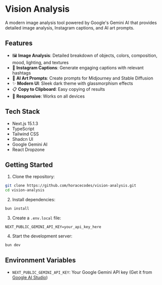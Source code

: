 # Vision Analysis

A modern image analysis tool powered by Google's Gemini AI that provides detailed image analysis, Instagram captions, and AI art prompts.

## Features

- 🖼️ **Image Analysis**: Detailed breakdown of objects, colors, composition, mood, lighting, and textures
- 📱 **Instagram Captions**: Generate engaging captions with relevant hashtags
- 🎨 **AI Art Prompts**: Create prompts for Midjourney and Stable Diffusion
- ✨ **Modern UI**: Sleek dark theme with glassmorphism effects
- 📋 **Copy to Clipboard**: Easy copying of results
- 📱 **Responsive**: Works on all devices

## Tech Stack

- Next.js 15.1.3
- TypeScript
- Tailwind CSS
- Shadcn UI
- Google Gemini AI
- React Dropzone

## Getting Started

1. Clone the repository:

```bash
git clone https://github.com/horacecodes/vision-analysis.git
cd vision-analysis
```

2. Install dependencies:

```bash
bun install
```

3. Create a `.env.local` file:

```env
NEXT_PUBLIC_GEMINI_API_KEY=your_api_key_here
```

4. Start the development server:

```bash
bun dev
```

## Environment Variables

- `NEXT_PUBLIC_GEMINI_API_KEY`: Your Google Gemini API key (Get it from [Google AI Studio](https://makersuite.google.com/app/apikey))
